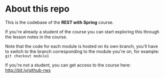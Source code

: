 # About this repo

This is the codebase of the **REST with Spring** course.

If you're already a student of the course you can start exploring this through the lesson notes in the course.

Note that the code for each module is hosted on its own branch, you'll have to switch to the branch corresponding to the module you're on, for example: `git checkout module1`

If you're not a student, you can get access to the course here: http://bit.ly/github-rws

